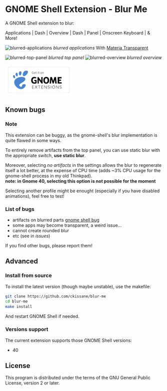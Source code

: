 # GNOME Shell Extension - Blur Me

A GNOME Shell extension to blur:

Applications | Dash | Overview | Dash | Panel | Onscreen Keyboard | & More!

![blurred-applications](images/blurred-applications.png?raw=true)
*blurred applications* With [Materia Transparent](https://github.com/ckissane/materia-theme-transparent)

![blurred-top-panel](images/blurred-top-panel.png?raw=true)
*blurred top panel*
![blurred-overview](images/blurred-overview.png?raw=true)
*blurred overview*

[<img src="https://github.com/aunetx/files_utils/raw/master/get_it_on_gnome_extensions.png" height="100">](https://extensions.gnome.org/extension/4236/blur-me/)

## Known bugs

### Note

This extension can be buggy, as the gnome-shell's blur implementation is quite flawed in some ways.

To entirely remove artifacts from the top panel, you can use static blur with the appropriate switch, **use static blur**.

Moreover, selecting *no artifacts* in the settings allows the blur to regenerate itself a lot better, at the expense of CPU time (adds ~3% CPU usage for the gnome-shell process in my old Thinkpad).\
**note: in Gnome 40, selecting this option is not possible for the moment**

Selecting another profile might be enought (especially if you have disabled animations), feel free to test!

### List of bugs

- artifacts on blurred parts [gnome shell bug](https://gitlab.gnome.org/GNOME/gnome-shell/-/issues/2857)
- some apps may become transparent, a weird issue...
- cannot create rounded blur
- etc (see in *issues*)

If you find other bugs, please report them!

## Advanced

### Install from source

To install the latest version (though maybe unstable), use the makefile:

```sh
git clone https://github.com/ckissane/blur-me
cd blur-me
make install
```

And restart GNOME Shell if needed.

### Versions support

The current extension supports those GNOME Shell versions:

- 40

## License

This program is distributed under the terms of the GNU General Public License, version 2 or later.

